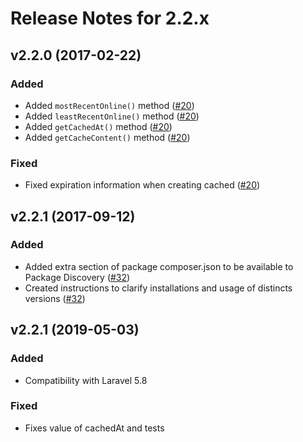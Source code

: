 # Release Notes for 2.2.x

## v2.2.0 (2017-02-22)

### Added

- Added `mostRecentOnline()` method ([#20](https://github.com/highideas/laravel-users-online/pull/20))
- Added `leastRecentOnline()` method ([#20](https://github.com/highideas/laravel-users-online/pull/20))
- Added `getCachedAt()` method ([#20](https://github.com/highideas/laravel-users-online/pull/20))
- Added `getCacheContent()` method ([#20](https://github.com/highideas/laravel-users-online/pull/20))

### Fixed

- Fixed expiration information when creating cached ([#20](https://github.com/highideas/laravel-users-online/pull/20))

## v2.2.1 (2017-09-12)

### Added

- Added extra section of package composer.json to be available to Package Discovery ([#32](https://github.com/highideas/laravel-users-online/pull/32))
- Created instructions to clarify installations and usage of distincts versions ([#32](https://github.com/highideas/laravel-users-online/pull/32))

## v2.2.1 (2019-05-03)

### Added

- Compatibility with Laravel 5.8

### Fixed

- Fixes value of cachedAt and tests